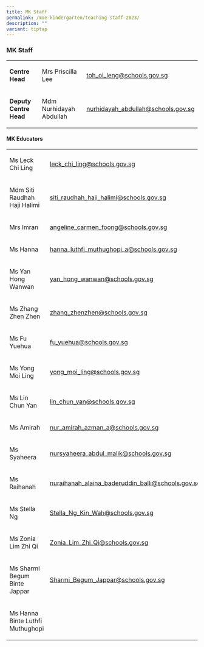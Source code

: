 ```yaml
---
title: MK Staff
permalink: /moe-kindergarten/teaching-staff-2023/
description: ""
variant: tiptap
---
```

<h3><strong>MK Staff</strong></h3>
<table style="minWidth: 75px">
<colgroup>
<col>
<col>
<col>
</colgroup>
<tbody>
<tr>
<td rowspan="1" colspan="1">
<p><strong>Centre Head</strong>
</p>
</td>
<td rowspan="1" colspan="1">
<p>Mrs Priscilla Lee</p>
</td>
<td rowspan="1" colspan="1">
<p><a href="mailto:toh_oi_leng@schools.gov.sg" rel="noopener noreferrer nofollow" target="_blank">toh_oi_leng@schools.gov.sg</a>
</p>
</td>
</tr>
<tr>
<td rowspan="1" colspan="1">
<p><strong>Deputy Centre Head</strong>
</p>
</td>
<td rowspan="1" colspan="1">
<p>Mdm Nurhidayah Abdullah</p>
</td>
<td rowspan="1" colspan="1">
<p><a href="mailto:nurhidayah_abdullah@schools.gov.sg" rel="noopener noreferrer nofollow" target="_blank">nurhidayah_abdullah@schools.gov.sg</a>
</p>
</td>
</tr>
</tbody>
</table>
<p></p>
<h4><strong>MK Educators</strong></h4>
<p></p>
<table style="minWidth: 50px">
<colgroup>
<col>
<col>
</colgroup>
<tbody>
<tr>
<td rowspan="1" colspan="1">
<p>Ms Leck Chi Ling</p>
</td>
<td rowspan="1" colspan="1">
<p><a href="mailto:leck_chi_ling@schools.gov.sg" rel="noopener noreferrer nofollow" target="_blank">leck_chi_ling@schools.gov.sg</a>
</p>
</td>
</tr>
<tr>
<td rowspan="1" colspan="1">
<p>Mdm Siti Raudhah Haji Halimi</p>
</td>
<td rowspan="1" colspan="1">
<p><a href="mailto:siti_raudhah_haji_halimi@schools.gov.sg" rel="noopener noreferrer nofollow" target="_blank">siti_raudhah_haji_halimi@schools.gov.sg</a>
</p>
</td>
</tr>
<tr>
<td rowspan="1" colspan="1">
<p>Mrs Imran</p>
</td>
<td rowspan="1" colspan="1">
<p><a href="mailto:angeline_carmen_foong@schools.gov.sg" rel="noopener noreferrer nofollow" target="_blank">angeline_carmen_foong@schools.gov.sg</a>
</p>
</td>
</tr>
<tr>
<td rowspan="1" colspan="1">
<p>Ms Hanna</p>
</td>
<td rowspan="1" colspan="1">
<p><a href="mailto:hanna_luthfi_muthughopi_a@schools.gov.sg" rel="noopener noreferrer nofollow" target="_blank">hanna_luthfi_muthughopi_a@schools.gov.sg</a>
</p>
</td>
</tr>
<tr>
<td rowspan="1" colspan="1">
<p>Ms Yan Hong Wanwan</p>
</td>
<td rowspan="1" colspan="1">
<p><a href="yan_hong_wanwan@schools.gov.sg" rel="noopener noreferrer nofollow" target="_blank">yan_hong_wanwan@schools.gov.sg</a>
</p>
</td>
</tr>
<tr>
<td rowspan="1" colspan="1">
<p>Ms Zhang Zhen Zhen</p>
</td>
<td rowspan="1" colspan="1">
<p><a href="mailto:Zhang_Zhenzhen@schools.gov.sg" rel="noopener noreferrer nofollow" target="_blank">zhang_zhenzhen@schools.gov.sg</a>
</p>
</td>
</tr>
<tr>
<td rowspan="1" colspan="1">
<p>Ms Fu Yuehua</p>
</td>
<td rowspan="1" colspan="1">
<p><a href="mailto:fu_yuehua@schools.gov.sg" rel="noopener noreferrer nofollow" target="_blank">fu_yuehua@schools.gov.sg</a>
</p>
</td>
</tr>
<tr>
<td rowspan="1" colspan="1">
<p>Ms Yong Moi Ling</p>
</td>
<td rowspan="1" colspan="1">
<p><a href="mailto:yong_moi_ling@schools.gov.sg" rel="noopener noreferrer nofollow" target="_blank">yong_moi_ling@schools.gov.sg</a>
</p>
</td>
</tr>
<tr>
<td rowspan="1" colspan="1">
<p>Ms Lin Chun Yan</p>
</td>
<td rowspan="1" colspan="1">
<p><a href="mailto:lin_chun_yan@schools.gov.sg" rel="noopener noreferrer nofollow" target="_blank">lin_chun_yan@schools.gov.sg</a>
</p>
</td>
</tr>
<tr>
<td rowspan="1" colspan="1">
<p>Ms Amirah</p>
</td>
<td rowspan="1" colspan="1">
<p><a href="mailto:nur_amirah_azman_a@schools.gov.sg" rel="noopener noreferrer nofollow" target="_blank">nur_amirah_azman_a@schools.gov.sg</a>
</p>
</td>
</tr>
<tr>
<td rowspan="1" colspan="1">
<p>Ms Syaheera</p>
</td>
<td rowspan="1" colspan="1">
<p><a href="mailto:nursyaheera_abdul_malik@schools.gov.sg" rel="noopener noreferrer nofollow" target="_blank">nursyaheera_abdul_malik@schools.gov.sg</a>
</p>
</td>
</tr>
<tr>
<td rowspan="1" colspan="1">
<p>Ms Raihanah</p>
</td>
<td rowspan="1" colspan="1">
<p><a href="mailto:nuraihanah_alaina_baderuddin_balli@schools.gov.sg" rel="noopener noreferrer nofollow" target="_blank">nuraihanah_alaina_baderuddin_balli@schools.gov.sg</a>
</p>
</td>
</tr>
<tr>
<td rowspan="1" colspan="1">
<p>Ms Stella Ng</p>
</td>
<td rowspan="1" colspan="1">
<p><a href="mailto:Stella_Ng_Kin_Wah@schools.gov.sg" rel="noopener noreferrer nofollow" target="_blank">Stella_Ng_Kin_Wah@schools.gov.sg</a>
</p>
</td>
</tr>
<tr>
<td rowspan="1" colspan="1">
<p>Ms Zonia Lim Zhi Qi</p>
</td>
<td rowspan="1" colspan="1">
<p><a href="mailto:Zonia_Lim_Zhi_Qi@schools.gov.sg" rel="noopener noreferrer nofollow" target="_blank">Zonia_Lim_Zhi_Qi@schools.gov.sg</a>
</p>
</td>
</tr>
<tr>
<td rowspan="1" colspan="1">
<p>Ms Sharmi Begum Binte Jappar</p>
</td>
<td rowspan="1" colspan="1">
<p><a href="mailto:Sharmi_Begum_Jappar@schools.gov.sg" rel="noopener noreferrer nofollow" target="_blank">Sharmi_Begum_Jappar@schools.gov.sg</a>
</p>
</td>
</tr>
<tr>
<td rowspan="1" colspan="1">
<p>Ms Hanna Binte Luthfi Muthughopi</p>
</td>
<td rowspan="1" colspan="1">
<p></p>
</td>
</tr>
</tbody>
</table>
<p></p>
